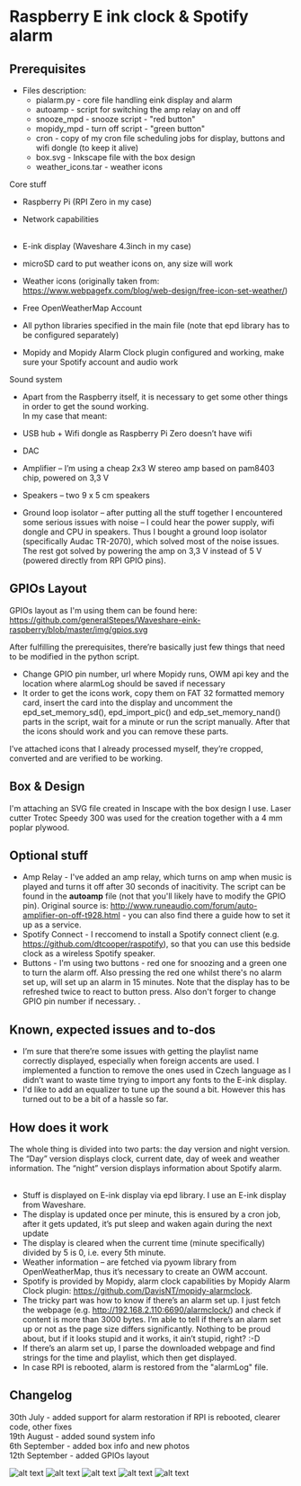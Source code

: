 ﻿
# Raspberry E ink clock & Spotify alarm

## Prerequisites <br />

* Files description: <br />
  * pialarm.py - core file handling eink display and alarm
  * autoamp - script for switching the amp relay on and off
  * snooze_mpd - snooze script - "red button"
  * mopidy_mpd - turn off script - "green button"  
  * cron - copy of my cron file scheduling jobs for display, buttons and wifi dongle (to keep it alive)
  * box.svg - Inkscape file with the box design
  * weather_icons.tar - weather icons


Core stuff <br />
*	Raspberry Pi (RPI Zero in my case) <br />
*	Network capabilities <br /> <br />
*	E-ink display (Waveshare 4.3inch in my case) <br />
*	microSD card to put weather icons on, any size will work <br />

*	Weather icons (originally taken from: https://www.webpagefx.com/blog/web-design/free-icon-set-weather/) <br />
*	Free OpenWeatherMap Account <br />
*	All python libraries specified in the main file (note that epd library has to be configured separately) <br />
*	Mopidy and Mopidy Alarm Clock plugin configured and working, make sure your Spotify account and audio work <br />

Sound system <br />
* Apart from the Raspberry itself, it is necessary to get some other things in order to get the sound working.<br />
In my case that meant: <br />
*	USB hub + Wifi dongle as Raspberry Pi Zero doesn’t have wifi <br />
*	DAC <br />
*	Amplifier – I’m using a cheap 2x3 W stereo amp based on pam8403 chip, powered on 3,3 V <br />
*	Speakers – two 9 x 5 cm speakers <br />

* Ground loop isolator – after putting all the stuff together I encountered some serious issues with noise – I could hear the power supply, wifi dongle and CPU in speakers. Thus I bought a ground loop isolator (specifically Audac TR-2070), which solved most of the noise issues. The rest got solved by powering the amp on 3,3 V instead of 5 V (powered directly from RPI GPIO pins). <br />

## GPIOs Layout <br />
GPIOs layout as I'm using them can be found here: https://github.com/generalStepes/Waveshare-eink-raspberry/blob/master/img/gpios.svg


After fulfilling the prerequisites, there’re basically just few things that need to be modified in the python script. <br />
*	Change GPIO pin number, url where Mopidy runs, OWM api key and the location where alarmLog should be saved if necessary <br />
*	It order to get the icons work, copy them on FAT 32 formatted memory card, insert the card into the display and uncomment the epd_set_memory_sd(), epd_import_pic() and edp_set_memory_nand() parts in the script, wait for a minute or run the script manually. After that the icons should work and you can remove these parts. <br />

I’ve attached icons that I already processed myself, they’re cropped, converted and are verified to be working. <br />

## Box & Design <br />
I'm attaching an SVG file created in Inscape with the box design I use. Laser cutter Trotec Speedy 300 was used for the creation together with a 4 mm poplar plywood.<br />

## Optional stuff <br />
* Amp Relay - I've added an amp relay, which turns on amp when music is played and turns it off after 30 seconds of inacitivity. The script can be found in the **autoamp** file (not that you'll likely have to modify the GPIO pin). Original source is: http://www.runeaudio.com/forum/auto-amplifier-on-off-t928.html - you can also find there a guide how to set it up as a service.
* Spotify Connect - I reccomend to install a Spotify connect client (e.g. https://github.com/dtcooper/raspotify), so that you can use this bedside clock as a wireless Spotify speaker.
* Buttons - I'm using two buttons - red one for snoozing and a green one to turn the alarm off. Also pressing the red one whilst there's no alarm set up, will set up an alarm in 15 minutes. Note that the display has to be refreshed twice to react to button press. Also don't forger to change GPIO pin number if necessary.
.

## Known, expected issues and to-dos <br />
*	I’m sure that there’re some issues with getting the playlist name correctly displayed, especially when foreign accents are used. I implemented a function to remove the ones used in Czech language as I didn’t want to waste time trying to import any fonts to the E-ink display. <br />
* I'd like to add an equalizer to tune up the sound a bit. However this has turned out to be a bit of a hassle so far.

## How does it work <br />
The whole thing is divided into two parts: the day version and night version. The “Day” version displays clock, current date, day of week and weather information. The “night” version displays information about Spotify alarm. <br />
<br />
*	Stuff is displayed on E-ink display via epd library. I use an E-ink display from Waveshare. <br />
  *	The display is updated once per minute, this is ensured by a cron job, after it gets updated, it’s put sleep and waken again during the next update <br /> 
  *	The display is cleared when the current time (minute specifically) divided by 5 is 0, i.e. every 5th minute. <br />
*	Weather information – are fetched via pyowm library from OpenWeatherMap, thus it’s necessary to create an OWM account.  <br />
*	Spotify is provided by Mopidy, alarm clock capabilities by Mopidy Alarm Clock plugin: https://github.com/DavisNT/mopidy-alarmclock. <br />
*	The tricky part was how to know if there’s an alarm set up. I just fetch the webpage (e.g. http://192.168.2.110:6690/alarmclock/) and check if content is more than 3000 bytes. I’m able to tell if there’s an alarm set up or not as the page size differs significantly. Nothing to be proud about, but if it looks stupid and it works, it ain’t stupid, right? :-D <br />
*	If there’s an alarm set up, I parse the downloaded webpage and find strings for the time and playlist, which then get displayed. <br />
*	In case RPI is rebooted, alarm is restored from the "alarmLog" file. <br />

## Changelog <br />
30th July - added support for alarm restoration if RPI is rebooted, clearer code, other fixes <br />
19th August - added sound system info <br />
6th September - added box info and new photos <br />
12th September - added GPIOs layout

![alt text](https://github.com/generalStepes/Waveshare-eink-raspberry/blob/master/img/front.jpg?raw=true)
![alt text](https://github.com/generalStepes/Waveshare-eink-raspberry/blob/master/img/side.jpg?raw=true)
![alt text](https://github.com/generalStepes/Waveshare-eink-raspberry/blob/master/img/up.jpg?raw=true)
![alt text](https://github.com/generalStepes/Waveshare-eink-raspberry/blob/master/img/inside.jpg?raw=true)
![alt text](https://github.com/generalStepes/Waveshare-eink-raspberry/blob/master/img/spotify.jpg?raw=true)

